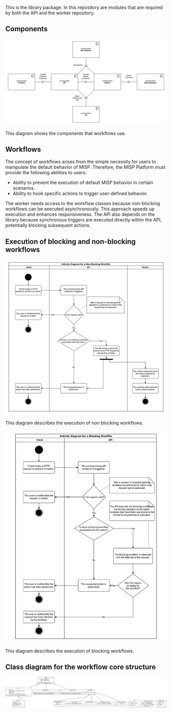
This is the library package. In this repository are modules that are required by both the API and the worker repository.

## Components

![workflow-component-diagram](diagrams/firstTryComponentProperLightTheme.svg)

This diagram shows the components that workflows use.

## Workflows
The concept of workflows arises from the simple necessity for users to manipulate the default behavior of MISP. 
Therefore, the MISP Platform must provide the following abilities to users:

* Ability to prevent the execution of default MISP behavior in certain scenarios.
* Ability to hook specific actions to trigger user-defined behavior.

The worker needs access to the workflow classes because non-blocking workflows can be executed asynchronously. 
This approach speeds up execution and enhances responsiveness. 
The API also depends on the library because synchronous triggers are executed directly within the API, potentially blocking subsequent actions.

## Execution of blocking and non-blocking workflows

![activity-diagram-for-non-blocking-workflows](diagrams/activityNonBlockingV2.svg)

This diagram describes the execution of non blocking workflows.

![activity-diagram-for-blocking-workflows](diagrams/activityBlocking.svg)

This diagram describes the execution of blocking workflows.

## Class diagram for the workflow core structure

![class-diagram-for-workflow-structure](diagrams/classes.svg)
